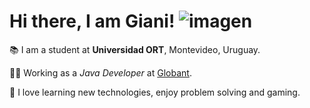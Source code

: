 # Hi there, I am Giani! ![imagen](https://user-images.githubusercontent.com/36320743/233233705-4c0ae019-816b-41c3-9a16-02f2ed7be77a.png)

📚 I am a student at **Universidad ORT**, Montevideo, Uruguay.

👩‍💻 Working as a *Java Developer* at [Globant](www.globant.com).

👾 I love learning new technologies, enjoy problem solving and gaming.
